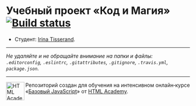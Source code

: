 # Учебный проект «Код и Магия» [![Build status][travis-image]][travis-url]

* Студент: [Irina Tisserand](https://up.htmlacademy.ru/javascript/9/user/185085).

---

_Не удаляйте и не обращайте внимание на папки и файлы:_<br>
_`.editorconfig`, `.eslintrc`, `.gitattributes`, `.gitignore`, `.travis.yml`, `package.json`._

---

<a href="https://htmlacademy.ru/intensive/javascript"><img align="left" width="50" height="50" title="HTML Academy" src="https://up.htmlacademy.ru/static/img/intensive/javascript/logo-for-github.svg"></a>

Репозиторий создан для обучения на интенсивном онлайн‑курсе «[Базовый JavaScript](https://htmlacademy.ru/intensive/javascript)» от [HTML Academy](https://htmlacademy.ru).

[travis-image]: https://travis-ci.org/htmlacademy-javascript/185085-code-and-magick.svg?branch=master
[travis-url]: https://travis-ci.org/htmlacademy-javascript/185085-code-and-magick
